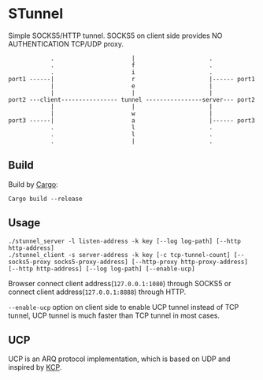 STunnel
=======

Simple SOCKS5/HTTP tunnel. SOCKS5 on client side provides NO AUTHENTICATION TCP/UDP proxy.

	            .                      |                     .
	            .                      f                     .
	            .                      i                     .
	port1 ------|                      r                     |------ port1
	            |                      e                     |
	            |                      |                     |
	port2 ---client---------------- tunnel ----------------server--- port2
	            |                      |                     |
	            |                      w                     |
	port3 ------|                      a                     |------ port3
	            .                      l                     .
	            .                      l                     .
	            .                      |                     .

Build
-----

Build by [Cargo](https://crates.io/):

	Cargo build --release

Usage
-----

	./stunnel_server -l listen-address -k key [--log log-path] [--http http-address]
	./stunnel_client -s server-address -k key [-c tcp-tunnel-count] [--socks5-proxy socks5-proxy-address] [--http-proxy http-proxy-address] [--http http-address] [--log log-path] [--enable-ucp]

Browser connect client address(`127.0.0.1:1080`) through SOCKS5 or connect client address(`127.0.0.1:8888`) through HTTP.

`--enable-ucp` option on client side to enable UCP tunnel instead of TCP tunnel, UCP tunnel is much faster than TCP tunnel in most cases.

UCP
---

UCP is an ARQ protocol implementation, which is based on UDP and inspired by [KCP](https://github.com/skywind3000/kcp).

